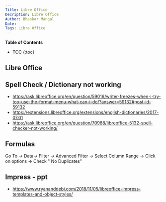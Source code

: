 ```yaml
---
Title: Libre Office
Decription: Libre Office
Author: Bhaskar Mangal
Date: 
Tags: Libre Office
---
```


**Table of Contents**
* TOC
{:toc}


## Libre Office

## Spell Check / Dictionary not working
* https://ask.libreoffice.org/en/question/59016/writer-freezes-when-i-try-too-use-the-format-menu-what-can-i-do/?answer=59132#post-id-59132
* https://extensions.libreoffice.org/extensions/english-dictionaries/2017-07.01
* https://ask.libreoffice.org/en/question/70988/libreoffice-5132-spell-checker-not-working/

## Formulas

Go To -> Data-> Filter -> Advanced Filter -> Select Column Range -> Click on options -> Check " No Duplicates"


## Impress - ppt
* https://www.ryananddebi.com/2018/11/05/libreoffice-impress-templates-and-object-styles/